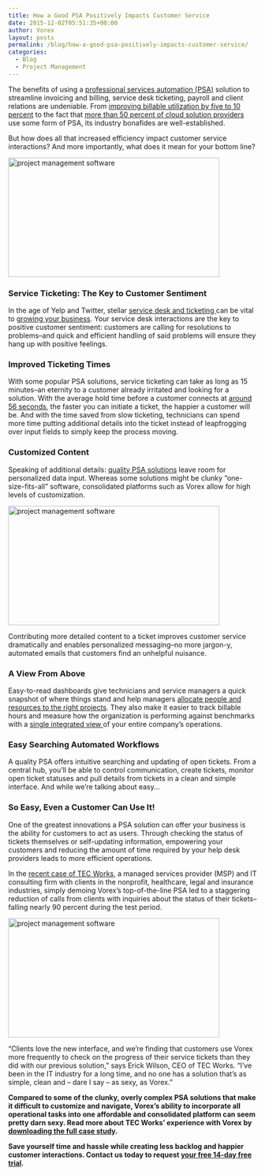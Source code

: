 ```yaml
---
title: How a Good PSA Positively Impacts Customer Service
date: 2015-12-02T05:51:35+00:00
author: Vorex
layout: posts
permalink: /blog/how-a-good-psa-positively-impacts-customer-service/
categories:
  - Blog
  - Project Management
---
```

The benefits of using a <a href="http://www.vorex.com/how-a-good-psa-user-interface-ui-impacts-your-success/" target="_blank">professional services automation (PSA)</a> solution to streamline invoicing and billing, service desk ticketing, payroll and client relations are undeniable. From <a href="http://spiresearch.com/downloads/whitepapers/evaluating-psa-white-paper.pdf" target="_blank">improving billable utilization by five to 10 percent</a> to the fact that <a href="http://www.channelinsider.com/blogs/cloud-computing/taking-psa-and-rmm-into-the-cloud.html/" target="_blank">more than 50 percent of cloud solution providers</a> use some form of PSA, its industry bonafides are well-established. <!--more-->

But how does all that increased efficiency impact customer service interactions? And more importantly, what does it mean for your bottom line?

<img class="aligncenter" src="https://media.giphy.com/media/3xz2BLjSfbAplSEPmw/giphy.gif" alt="project management software" width="428" height="242" />

### Service Ticketing: The Key to Customer Sentiment

In the age of Yelp and Twitter, stellar <a href="http://www.vorex.com/product/help-desk-and-ticketing/" target="_blank">service desk and ticketing </a>can be vital to <a href="http://www.vorex.com/4-ways-stellar-service-desk-ticketing-can-grow-your-business/" target="_blank">growing your business</a>. Your service desk interactions are the key to positive customer sentiment: customers are calling for resolutions to problems&#8211;and quick and efficient handling of said problems will ensure they hang up with positive feelings.

### Improved Ticketing Times

With some popular PSA solutions, service ticketing can take as long as 15 minutes&#8211;an eternity to a customer already irritated and looking for a solution. With the average hold time before a customer connects at <a href="http://www.dialogtech.com/blog/call-management/the-56-second-hold-time-bogey-average-customer-wait-times-an-ifbyphone-benchmarking-analysis-part-2" target="_blank">around 56 seconds</a>, the faster you can initiate a ticket, the happier a customer will be. And with the time saved from slow ticketing, technicians can spend more time putting additional details into the ticket instead of leapfrogging over input fields to simply keep the process moving.

### Customized Content

Speaking of additional details: <a href="http://www.vorex.com/effective-psas-7-must-have-features/" target="_blank">quality PSA solutions</a> leave room for personalized data input. Whereas some solutions might be clunky &#8220;one-size-fits-all&#8221; software, consolidated platforms such as Vorex allow for high levels of customization.

<img class="aligncenter" src="https://media.giphy.com/media/1otjNvlmtbvW0/giphy.gif" alt="project management software" width="428" height="242" />

Contributing more detailed content to a ticket improves customer service dramatically and enables personalized messaging&#8211;no more jargon-y, automated emails that customers find an unhelpful nuisance.

### A View From Above

Easy-to-read dashboards give technicians and service managers a quick snapshot of where things stand and help managers <a href="http://www.vorex.com/your-shorthand-guide-to-better-resource-allocation/" target="_blank">allocate people and resources to the right projects</a>. They also make it easier to track billable hours and measure how the organization is performing against benchmarks with a <a href="http://www.vorex.com/whats-the-difference-between-project-management-and-psa/" target="_blank">single integrated view </a>of your entire company&#8217;s operations.

### Easy Searching Automated Workflows

A quality PSA offers intuitive searching and updating of open tickets. From a central hub, you&#8217;ll be able to control communication, create tickets, monitor open ticket statuses and pull details from tickets in a clean and simple interface. And while we&#8217;re talking about easy&#8230;

### So Easy, Even a Customer Can Use It!

One of the greatest innovations a PSA solution can offer your business is the ability for customers to act as users. Through checking the status of tickets themselves or self-updating information, empowering your customers and reducing the amount of time required by your help desk providers leads to more efficient operations.

In the <a href="http://www.tecworks.com/" target="_blank">recent case of TEC Works</a>, a managed services provider (MSP) and IT consulting firm with clients in the nonprofit, healthcare, legal and insurance industries, simply demoing Vorex&#8217;s top-of-the-line PSA led to a staggering reduction of calls from clients with inquiries about the status of their tickets&#8211;falling nearly 90 percent during the test period.

<img class="aligncenter" src="https://media.giphy.com/media/zaqclXyLz3Uoo/giphy.gif" alt="project management software" width="428" height="242" />

&#8220;Clients love the new interface, and we&#8217;re finding that customers use Vorex more frequently to check on the progress of their service tickets than they did with our previous solution,&#8221; says Erick Wilson, CEO of TEC Works. &#8220;I&#8217;ve been in the IT industry for a long time, and no one has a solution that&#8217;s as simple, clean and &#8211; dare I say &#8211; as sexy, as Vorex.&#8221;

**Compared to some of the clunky, overly complex PSA solutions that make it difficult to customize and navigate, Vorex&#8217;s ability to incorporate all operational tasks into one affordable and consolidated platform can seem pretty darn sexy. Read more about TEC Works&#8217; experience with Vorex by <a href="http://vorex.hs-sites.com/msp-streamlines-operations-and-improves-customer-service-with-vorex?__hstc=100746398.aa8de1aaef42d5c0e87e86d826f8b519.1424898164924.1448303185947.1449021947174.208&__hssc=100746398.3.1449021947174&__hsfp=330492503" target="_blank">downloading the full case study</a>.**

**Save yourself time and hassle while creating less backlog and happier customer interactions. Contact us today to request <a href="http://www.vorex.com/free-trial/" target="_blank">your free 14-day free trial</a>.**
